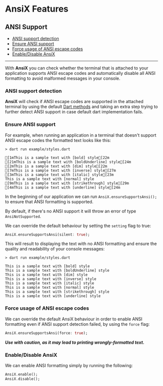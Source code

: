 # AnsiX Features


## ANSI Support

- [ANSI support detection](#ansi-support-detection)
- [Ensure ANSI support](#ensure-ansi-support)
- [Force usage of ANSI escape codes](#force-usage-of-ansi-escape-codes)
- [Enable/Disable AnsiX](#enabledisable-ansix)


---


With **AnsiX** you can check whether the terminal that is attached to your application supports ANSI escape codes
and automatically disable all ANSI formatting to avoid malformed messages in your console.

### ANSI support detection

**AnsiX** will check if ANSI escape codes are supported in the attached terminal by using the
default [Dart methods](https://api.flutter.dev/flutter/dart-io/Stdout/supportsAnsiEscapes.html) and taking an
extra step trying to further detect ANSI support in case default dart implementation fails.


### Ensure ANSI support

For example, when running an application in a terminal that doesn't support ANSI escape codes
the formatted text looks like this:

```shell
> dart run example/styles.dart

[1mThis is a sample text with [bold] style[22m
[21mThis is a sample text with [boldUnderline] style[24m
[2mThis is a sample text with [dim] style[22m
[7mThis is a sample text with [inverse] style[27m
[3mThis is a sample text with [italic] style[23m
This is a sample text with [normal] style
[9mThis is a sample text with [strikethrough] style[29m
[4mThis is a sample text with [underline] style[24m
```

In the beginning of our application we can run `AnsiX.ensureSupportsAnsi();` to ensure that ANSI formatting is supported.

By default, if there's no ANSI support it will throw an error of type `AnsiNotSupported`.

We can override the default behaviour by setting the `setting` flag to true:

```dart
AnsiX.ensureSupportsAnsi(silent: true);
```

This will result to displaying the text with no ANSI formatting and ensure the quality and readability of your console messages:

```shell
> dart run example/styles.dart

This is a sample text with [bold] style
This is a sample text with [boldUnderline] style
This is a sample text with [dim] style
This is a sample text with [inverse] style
This is a sample text with [italic] style
This is a sample text with [normal] style
This is a sample text with [strikethrough] style
This is a sample text with [underline] style
```


### Force usage of ANSI escape codes

We can override the default AnsiX behaviour in order to enable ANSI formatting even if ANSI support detection failed,
by using the `force` flag:

```dart
AnsiX.ensureSupportsAnsi(force: true);
```

***Use with caution, as it may lead to printing wrongly-formatted text.***


### Enable/Disable AnsiX

We can enable ANSI formatting simply by running the following:

```dart
AnsiX.enable();
AnsiX.disable();
```

